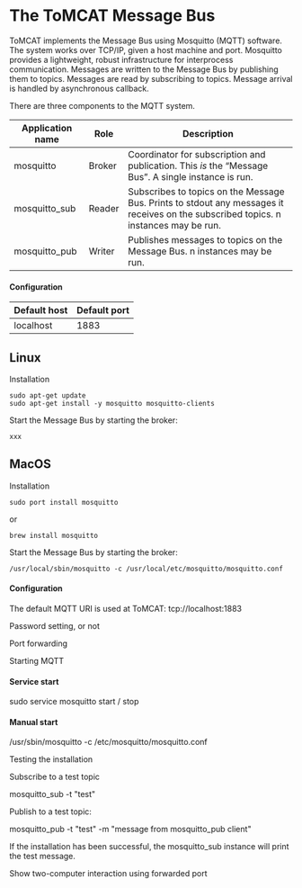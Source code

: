 
# The ToMCAT Message Bus 


ToMCAT implements the Message Bus using Mosquitto (MQTT) software.   The system works over TCP/IP, given a host machine and port.  Mosquitto provides a lightweight, robust infrastructure for interprocess communication.  Messages are written to the Message Bus by publishing them to topics.   Messages are read by subscribing to topics.  Message arrival is handled by asynchronous callback.

There are three components to the MQTT system.    

Application name | Role | Description
---- | ----  |  ----
mosquitto | Broker | Coordinator for subscription and publication.  This *is* the “Message Bus”.   A single instance is run.
mosquitto_sub  |  Reader | Subscribes to topics on the Message Bus.  Prints to stdout any messages it receives on the subscribed topics.  n instances may be run.
mosquitto_pub |  Writer  | Publishes messages to topics on the Message Bus.  n instances may be run.


#### Configuration

Default host | Default port
---- | ----
localhost | 1883






## Linux 

Installation
```
sudo apt-get update
sudo apt-get install -y mosquitto mosquitto-clients
```

Start the Message Bus by starting the broker:

```
xxx
```


## MacOS 

Installation

```
sudo port install mosquitto
```
or
```
brew install mosquitto
```

Start the Message Bus by starting the broker:

```
/usr/local/sbin/mosquitto -c /usr/local/etc/mosquitto/mosquitto.conf
```

#### Configuration

The default MQTT URI is used at ToMCAT:    tcp://localhost:1883

Password setting, or not

Port forwarding

Starting MQTT

#### Service start

sudo service mosquitto start / stop


#### Manual start

/usr/sbin/mosquitto -c /etc/mosquitto/mosquitto.conf


Testing the installation

Subscribe to a test topic

mosquitto_sub -t "test"


Publish to a test topic:

mosquitto_pub -t "test" -m "message from mosquitto_pub client"


If the installation has been successful, the mosquitto_sub instance will print the test message.



Show two-computer interaction using forwarded port



